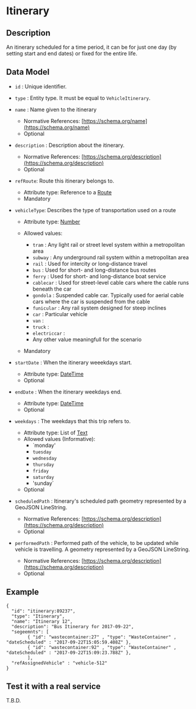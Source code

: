 # Itinerary

## Description

An itinerary scheduled for a time period, it can be for just one day (by setting start and end dates) or fixed for the entire life. 

## Data Model

+ `id` : Unique identifier. 

+ `type` : Entity type. It must be equal to `VehicleItinerary`. 

+ `name` : Name given to the itinerary
    + Normative References: [https://schema.org/name](https://schema.org/name)
    + Optional

+ `description` : Description about the itinerary. 
    + Normative References: [https://schema.org/description](https://schema.org/description)
    + Optional

+ `refRoute`: Route this itinerary belongs to.
    + Attribute type: Reference to a [Route](../../Route/doc/spec.md)
    + Mandatory

+ `vehicleType`: Describes the type of transportation used on a route
    + Attribute type: [Number](https://github.com/schema.org/Number)
    + Allowed values:
        + `tram` : Any light rail or street level system within a metropolitan area
        + `subway` : Any underground rail system within a metropolitan area
        + `rail` : Used for intercity or long-distance travel
        + `bus` : Used for short- and long-distance bus routes
        + `ferry` : Used for short- and long-distance boat service
        + `cablecar` : Used for street-level cable cars where the cable runs beneath the car
        + `gondola` : Suspended cable car. Typically used for aerial cable cars where the car is suspended from the cable
        + `funicular` : Any rail system designed for steep inclines
        + `car` : Particular vehicle
        + `van` : 
        + `truck` : 
        + `electriccar` :
        - Any other value meaningfull for the scenario

    + Mandatory

+ `startDate` : When the itinerary weeekdays start.
    + Attribute type: [DateTime](https://schema.org/DateTime)
    + Optional

+ `endDate` : When the itinerary weekdays end.
    + Attribute type: [DateTime](https://schema.org/DateTime)
    + Optional

+ `weekdays` : The weekdays that this trip refers to.
    + Attribute type: List of [Text](http://schema.org/Text)
    + Allowed values (Informative):
        + `monday'
        + `tuesday`
        + `wednesday`
        + `thursday`
        + `friday`
        + `saturday`
        + 'sunday`
    + Optional

+ `scheduledPath` : Itinerary's scheduled path geometry represented by a GeoJSON LineString. 
    + Normative References: [https://schema.org/description](https://schema.org/description)
    + Optional

+ `performedPath` : Performed path of the vehicle, to be updated while vehicle is travelling. A geometry represented by a GeoJSON LineString. 
    + Normative References: [https://schema.org/description](https://schema.org/description)
    + Optional

## Example

    {
      "id": "itinerary:89237",
      "type": "Itinerary",
      "name": "Itinerary 12",
      "description": "Bus Itinerary for 2017-09-22",
      "segeemnts": [
            { "id": "wastecontainer:27" , "type": "WasteContainer" , "dateScheduled" : "2017-09-22T15:05:59.408Z" },
            { "id": "wastecontainer:92" , "type": "WasteContainer" , "dateScheduled" : "2017-09-22T15:09:23.788Z" },
            ],
      "refAssignedVehicle" : "vehicle-512"
    }
    
## Test it with a real service

T.B.D.
